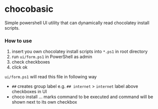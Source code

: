 # chocobasic

Simple powershell UI utility that can dynamically read chocolatey install scripts.

### How to use

1. insert you own chocolatey install scripts into `*.ps1` in root directory
2. run `ui/form.ps1` in PowerShell as admin
3. check checkboxes
4. click ok

`ui/form.ps1` will read this file in following way

- `##` creates group label e.g. `## internet` > `internet` label above checkboxes in UI
- choco install ... marks command to be executed and command will be shown next to its own checkbox
